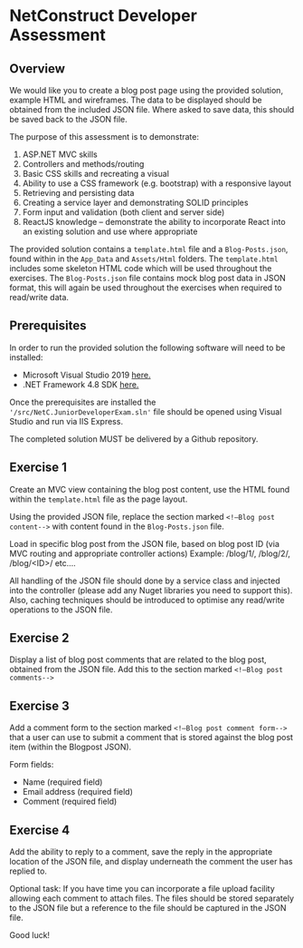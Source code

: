 # NetConstruct Developer Assessment

## Overview
We would like you to create a blog post page using the provided solution, example HTML and wireframes. The data to be displayed should be obtained from the included JSON file. Where asked to save data, this should be saved back to the JSON file.

The purpose of this assessment is to demonstrate:
1. ASP.NET MVC skills
2. Controllers and methods/routing
3. Basic CSS skills and recreating a visual
4. Ability to use a CSS framework (e.g. bootstrap) with a responsive layout
5. Retrieving and persisting data
6. Creating a service layer and demonstrating SOLID principles
7. Form input and validation (both client and server side)
8. ReactJS knowledge – demonstrate the ability to incorporate React into an existing solution and use where appropriate

The provided solution contains a ```template.html``` file and a ```Blog-Posts.json```, found within in the ```App_Data``` and ```Assets/Html``` folders. 
The ```template.html``` includes some skeleton HTML code which will be used throughout the exercises.
The ```Blog-Posts.json``` file contains mock blog post data in JSON format, this will again be used throughout the exercises when required to read/write data. 

## Prerequisites
In order to run the provided solution the following software will need to be installed:

* Microsoft Visual Studio 2019 [here.](https://visualstudio.microsoft.com/vs/)
* .NET Framework 4.8 SDK [here.](https://dotnet.microsoft.com/download/visual-studio-sdks)

Once the prerequisites are installed the ```'/src/NetC.JuniorDeveloperExam.sln'``` file should be opened using Visual Studio and run via IIS Express.

The completed solution MUST be delivered by a Github repository.

## Exercise 1
Create an MVC view containing the blog post content, use the HTML found within the ```template.html``` file as the page layout.

Using the provided JSON file, replace the section marked ```<!—Blog post content-->``` with content found in the ```Blog-Posts.json``` file.

Load in specific blog post from the JSON file, based on blog post ID (via MVC routing and appropriate controller actions) 
Example: /blog/1/, /blog/2/, /blog/\<ID\>/ etc....

All handling of the JSON file should done by a service class and injected into the controller (please add any Nuget libraries you need to support this). Also, caching techniques should be introduced to optimise any read/write operations to the JSON file.

## Exercise 2
Display a list of blog post comments that are related to the blog post, obtained from the JSON file. Add this to the section marked ```<!—Blog post comments-->```

## Exercise 3
Add a comment form to the section marked ```<!—Blog post comment form-->``` that a user can use to submit a comment that is stored against the blog post item (within the Blogpost JSON). 

Form fields:
- Name (required field)
- Email address (required field)
- Comment (required field)

## Exercise 4
Add the ability to reply to a comment, save the reply in the appropriate location of the JSON file, and display underneath the comment the user has replied to.

Optional task: If you have time you can incorporate a file upload facility allowing each comment to attach files. The files should be stored separately to the JSON file but a reference to the file should be captured in the JSON file.

Good luck!
